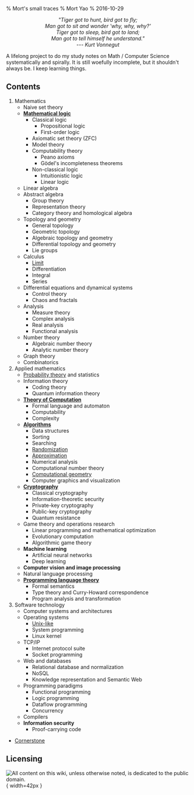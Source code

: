 % Mort's small traces
% Mort Yao
% 2016-10-29

<div style="text-align:center;font-style:italic">
"Tiger got to hunt, bird got to fly;
<br> Man got to sit and wonder 'why, why, why?'
<br> Tiger got to sleep, bird got to land;
<br> Man got to tell himself he understand."
<br> --- Kurt Vonnegut
</div>

A lifelong project to do my study notes on Math / Computer Science systematically and spirally. It is still woefully incomplete, but it shouldn't always be. I keep learning things.

## Contents

1. Mathematics
    * Naive set theory
    * **[Mathematical logic](/math/logic)**
        * Classical logic
            * Propositional logic
            * First-order logic
        * Axiomatic set theory (ZFC)
        * Model theory
        * Computability theory
            * Peano axioms
            * Gödel's incompleteness theorems
        * Non-classical logic
            * Intuitionistic logic
            * Linear logic
    * Linear algebra
    * Abstract algebra
        * Group theory
        * Representation theory
        * Category theory and homological algebra
    * Topology and geometry
        * General topology
        * Geometric topology
        * Algebraic topology and geometry
        * Differential topology and geometry
        * Lie groups
    * Calculus
        * [Limit](/math/calculus/limit)
        * Differentiation
        * Integral
        * Series
    * Differential equations and dynamical systems
        * Control theory
        * Chaos and fractals
    * Analysis
        * Measure theory
        * Complex analysis
        * Real analysis
        * Functional analysis
    * Number theory
        * Algebraic number theory
        * Analytic number theory
    * Graph theory
    * Combinatorics
2. Applied mathematics
    * [Probability theory](/math/probability) and statistics
    * Information theory
        * Coding theory
        * Quantum information theory
    * **[Theory of Computation](/comp)**
        * Formal language and automaton
        * Computability
        * Complexity
    * **[Algorithms](/algo)**
        * Data structures
        * Sorting
        * Searching
        * [Randomization](/algo/randomization)
        * [Approximation](/algo/approximation)
        * Numerical analysis
        * Computational number theory
        * [Computational geometry](/algo/computational-geometry)
        * Computer graphics and visualization
    * **[Cryptography](/crypto)**
        * Classical cryptography
        * Information-theoretic security
        * Private-key cryptography
        * Public-key cryptography
        * Quantum resistance
    * Game theory and operations research
        * Linear programming and mathematical optimization
        * Evolutionary computation
        * Algorithmic game theory
    * **Machine learning**
        * Artificial neural networks
        * Deep learning
    * **Computer vision and image processing**
    * Natural language processing
    * **[Programming language theory](/plt)**
        * Formal semantics
        * Type theory and Curry-Howard correspondence
        * Program analysis and transformation
3. Software technology
    * Computer systems and architectures
    * Operating systems
        * [Unix-like](/unix)
        * System programming
        * Linux kernel
    * TCP/IP
        * Internet protocol suite
        * Socket programming
    * Web and databases
        * Relational database and normalization
        * NoSQL
        * Knowledge representation and Semantic Web
    * Programming paradigms
        * Functional programming
        * Logic programming
        * Dataflow programming
        * Concurrency
    * Compilers
    * **Information security**
        * Proof-carrying code

* [Cornerstone](/cornerstone)



## Licensing

![<small>
All content on this wiki, unless otherwise noted, is dedicated to the
[public domain](https://raw.githubusercontent.com/soimort/wiki/gh-pages/LICENSE).
</small>](https://i0.wp.com/dl.dropboxusercontent.com/s/2f9kuczvqrcaagg/cc0.png){ width=42px }

